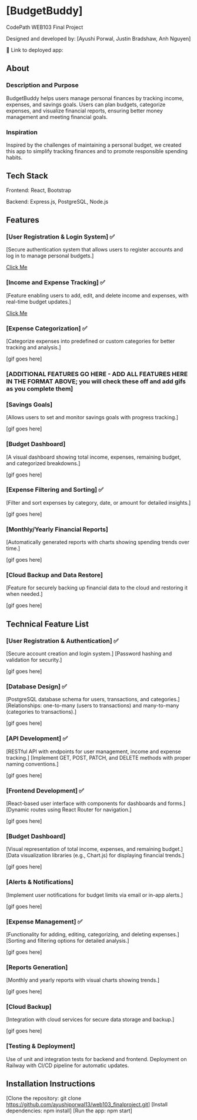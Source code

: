 # [BudgetBuddy]

CodePath WEB103 Final Project

Designed and developed by: [Ayushi Porwal, Justin Bradshaw, Anh Nguyen]

🔗 Link to deployed app:

## About

### Description and Purpose

BudgetBuddy helps users manage personal finances by tracking income, expenses, and savings goals. Users can plan budgets, categorize expenses, and visualize financial reports, ensuring better money management and meeting financial goals.

### Inspiration

Inspired by the challenges of maintaining a personal budget, we created this app to simplify tracking finances and to promote responsible spending habits.

## Tech Stack

Frontend: React, Bootstrap

Backend: Express.js, PostgreSQL, Node.js

## Features

### [User Registration & Login System] ✅

[Secure authentication system that allows users to register accounts and log in to manage personal budgets.]

[Click Me](https://i.imgur.com/UVGqAxr.gif)

### [Income and Expense Tracking] ✅

[Feature enabling users to add, edit, and delete income and expenses, with real-time budget updates.]

[Click Me](https://i.imgur.com/UVGqAxr.gif)

### [Expense Categorization] ✅

[Categorize expenses into predefined or custom categories for better tracking and analysis.]

[gif goes here]

### [ADDITIONAL FEATURES GO HERE - ADD ALL FEATURES HERE IN THE FORMAT ABOVE; you will check these off and add gifs as you complete them]

### [Savings Goals]

[Allows users to set and monitor savings goals with progress tracking.]

[gif goes here]

### [Budget Dashboard]

[A visual dashboard showing total income, expenses, remaining budget, and categorized breakdowns.]

[gif goes here]

### [Expense Filtering and Sorting] ✅

[Filter and sort expenses by category, date, or amount for detailed insights.]

[gif goes here]

### [Monthly/Yearly Financial Reports]

[Automatically generated reports with charts showing spending trends over time.]

[gif goes here]

### [Cloud Backup and Data Restore]

[Feature for securely backing up financial data to the cloud and restoring it when needed.]

[gif goes here]


## Technical Feature List

### [User Registration & Authentication] ✅

[Secure account creation and login system.]
[Password hashing and validation for security.]

[gif goes here]

### [Database Design] ✅

[PostgreSQL database schema for users, transactions, and categories.]
[Relationships: one-to-many (users to transactions) and many-to-many (categories to transactions).]

[gif goes here]

### [API Development] ✅

[RESTful API with endpoints for user management, income and expense tracking.]
[Implement GET, POST, PATCH, and DELETE methods with proper naming conventions.]

[gif goes here]

### [Frontend Development]  ✅

[React-based user interface with components for dashboards and forms.]
[Dynamic routes using React Router for navigation.]

[gif goes here]

### [Budget Dashboard]

[Visual representation of total income, expenses, and remaining budget.]
[Data visualization libraries (e.g., Chart.js) for displaying financial trends.]

[gif goes here]

### [Alerts & Notifications]

[Implement user notifications for budget limits via email or in-app alerts.]

[gif goes here]

### [Expense Management]  ✅

[Functionality for adding, editing, categorizing, and deleting expenses.]
[Sorting and filtering options for detailed analysis.]

[gif goes here]

### [Reports Generation]

[Monthly and yearly reports with visual charts showing trends.]

[gif goes here]

### [Cloud Backup]

[Integration with cloud services for secure data storage and backup.]

[gif goes here]

### [Testing & Deployment]

Use of unit and integration tests for backend and frontend.
Deployment on Railway with CI/CD pipeline for automatic updates.


## Installation Instructions

[Clone the repository: git clone https://github.com/ayushiporwal13/web103_finalproject.git]
[Install dependencies: npm install]
[Run the app: npm start]
